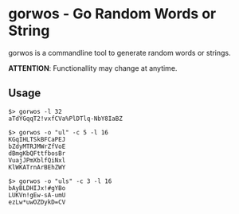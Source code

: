 # gorwos - Go Random Words or String

gorwos is a commandline tool to generate random words or strings.

**ATTENTION**: Functionallity may change at anytime.

## Usage

```plaintext
$> gorwos -l 32
aTdYGqqT2!vxfCVa%PlDTlq-NbY8IaBZ

$> gorwos -o "ul" -c 5 -l 16
KGqIHLTSkBFCaPEJ
bZdyMTRJMWrZfVoE
dBmgKbQFttfbosBr
VuajJPmXblfQiNxl
KlWKATrnArBEhZWY

$> gorwos -o "uls" -c 3 -l 16
bAyBLDHIJx!#gYBo
LUKVn!gEw-sA-umU
ezLw*uwOZDykD=CV
```
